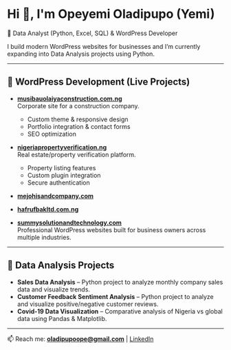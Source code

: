# Hi 👋, I'm Opeyemi Oladipupo (Yemi)

🚀 Data Analyst (Python, Excel, SQL) & WordPress Developer  

I build modern WordPress websites for businesses and I’m currently expanding into Data Analysis projects using Python.

---

## 🔹 WordPress Development (Live Projects)

- **[musibauolaiyaconstruction.com.ng](https://musibauolaiyaconstruction.com.ng)**  
  Corporate site for a construction company.  
  - Custom theme & responsive design  
  - Portfolio integration & contact forms  
  - SEO optimization  

- **[nigeriapropertyverification.ng](https://nigeriapropertyverification.ng)**  
  Real estate/property verification platform.  
  - Property listing features  
  - Custom plugin integration  
  - Secure authentication  

- **[mejohisandcompany.com](https://mejohisandcompany.com)**  
- **[hafrufbakltd.com.ng](https://hafrufbakltd.com.ng)**  
- **[summysolutionandtechnology.com](https://summysolutionandtechnology.com)**  
  Professional WordPress websites built for business owners across multiple industries.  

---

## 🔹 Data Analysis Projects 

- **Sales Data Analysis** – Python project to analyze monthly company sales data and visualize trends.  
- **Customer Feedback Sentiment Analysis** – Python project to analyze and visualize positive/negative customer reviews.  
- **Covid-19 Data Visualization** – Comparative analysis of Nigeria vs global data using Pandas & Matplotlib.  

---

📫 Reach me: **oladipupoope@gmail.com** | [LinkedIn](https://www.linkedin.com/in/opeyemi-oladipupo-2a40bb222/)  
